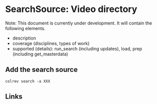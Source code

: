 # SearchSource: Video directory

Note: This document is currently under development. It will contain the following elements.

- description
- coverage (disciplines, types of work)
- supported (details): run_search (including updates), load,  prep (including get_masterdata)

## Add the search source

```
colrev search -a XXX
```

## Links
